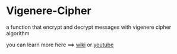 # Vigenere-Cipher
a function that encrypt and decrypt messages with vigenere cipher algorithm

you can learn more here ==> <a href="https://en.wikipedia.org/wiki/Vigen%C3%A8re_cipher">wiki</a> or <a href="https://goo.gl/lwmGLf">youtube</a>

